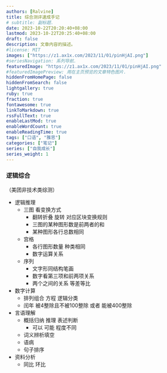 ```yaml
---
authors: [Ralvine]
title: 综合测评速成手记
# subtitle: 副标题.
date: 2023-10-22T20:20:40+08:00
lastmod: 2023-10-22T20:25:40+08:00
draft: false
description: 文章内容的描述。
#license: MIT
images: ["https://z1.ax1x.com/2023/11/01/pinHjAI.png"]
#seriesNavigation: 系列导航.
featuredImage: "https://z1.ax1x.com/2023/11/01/pinHjAI.png"
#featuredImagePreview: 用在主页预览的文章特色图片.
hiddenFromHomePage: false
hiddenFromSearch: false
lightgallery: true
ruby: true
fraction: true
fontawesome: true
linkToMarkdown: true
rssFullText: true
enableLastMod: true
enableWordCount: true
enableReadingTime: true
tags: ["口语", "雅思"]
categories: ["笔记"]
series: ["自我成长"]
series_weight: 1
---
```


<!--more-->

### 逻辑综合

（美团非技术类综测）
- 逻辑推理
    - 三图 看变换方式
        - 翻转折叠 旋转 对应区块变换规则
        - 三图的某种图形数是前两者的和
        - 某种图形各行总数相同
    - 宫格
        - 各行图形数量 种类相同
        - 数字运算关系
    - 序列
        - 文字形同结构笔画
        - 数字看第三项和前两项关系
        - 两个之间的关系 等差等比
- 数字计算
    - 排列组合 方程 逻辑分类
    - 闰年 被4整除且不被100整除 或者 能被400整除
- 言语理解
    - 概括归纳 推理 表述判断
        - 可以 可能 程度不同
    - 词义辨析填空
    - 语病
    - 句子排序
- 资料分析
    - 同比 环比
